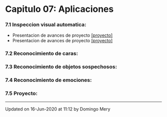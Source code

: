 
# Capitulo 07: Aplicaciones
### 7.1 Inspeccion visual automatica:
* Presentacion de avances de proyecto [[proyecto]](https://github.com/domingomery/patrones/tree/master/proyecto)
* Presentacion de avances de proyecto [[proyecto]](https://github.com/domingomery/patrones/tree/master/proyecto)
### 7.2 Reconocimiento de caras:
### 7.3 Reconocimiento de objetos sospechosos:
### 7.4 Reconocimiento de emociones:
### 7.5 Proyecto:
---


Updated on 16-Jun-2020 at 11:12 by Domingo Mery
